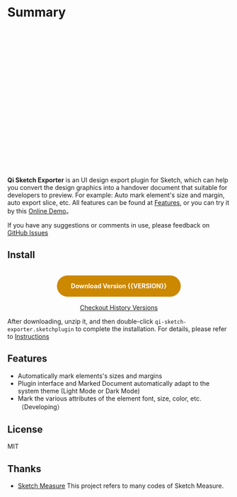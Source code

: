 # Summary

<center>
    <img :src="`${URL_PREFIX}/assets/banner.png`" height="320px" />
</center>

**Qi Sketch Exporter** is an UI design export plugin for Sketch, which can help you convert the design graphics into a handover document that suitable for developers to preview. For example: Auto mark element's size and margin, auto export slice, etc. All features can be found at [Features](#Features), or you can try it by this <a href="preview/index.html">Online Demo</a>。

<Note label="Tips">

If you have any suggestions or comments in use, please feedback on [GitHub Issues](https://github.com/qiqi-1996/qi-sketch-exporter/issues)

</Note>

## Install

<center>
    <a :href="`https://qiqi-1996.github.io/qi-sketch-exporter/releases/qi-sketch-exporter.${VERSION}.zip`" class="download">Download Version {{VERSION}}</a>
    <br>
    <a href="https://github.com/qiqi-1996/qi-sketch-exporter/releases">Checkout History Versions</a>
</center>

After downloading, unzip it, and then double-click `qi-sketch-exporter.sketchplugin` to complete the installation. For details, please refer to [Instructions](usage.md)

<style>
.download {
    background: #CC8800;
    text-align: center;
    color: #FFF;
    font-weight: bolder;
    display: inline-block;
    padding: 0px 32px;
    margin: 16px 0px;
    line-height: 48px;
    border-radius: 48px;
}
.download:hover {
    text-decoration: none !important;
    opacity: 0.75;
}
</style>

## Features

* Automatically mark elements's sizes and margins
* Plugin interface and Marked Document automatically adapt to the system theme (Light Mode or Dark Mode)
* Mark the various attributes of the element font, size, color, etc.（Developing）

## License

MIT

## Thanks

* [Sketch Measure](https://github.com/utom/sketch-measure) This project refers to many codes of Sketch Measure.